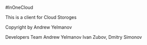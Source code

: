 #InOneCloud

This is a client for Cloud Storoges

Copyright by Andrew Yelmanov

Developers Team
Andrew Yelmanov Ivan Zubov, Dmitry Simonov
